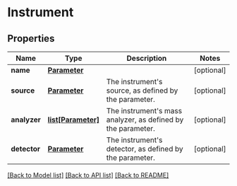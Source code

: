 # Instrument

## Properties
Name | Type | Description | Notes
------------ | ------------- | ------------- | -------------
**name** | [**Parameter**](Parameter.md) |  | [optional] 
**source** | [**Parameter**](Parameter.md) | The instrument&#39;s source, as defined by the parameter. | [optional] 
**analyzer** | [**list[Parameter]**](Parameter.md) | The instrument&#39;s mass analyzer, as defined by the parameter. | [optional] 
**detector** | [**Parameter**](Parameter.md) | The instrument&#39;s detector, as defined by the parameter. | [optional] 

[[Back to Model list]](../README.md#documentation-for-models) [[Back to API list]](../README.md#documentation-for-api-endpoints) [[Back to README]](../README.md)


